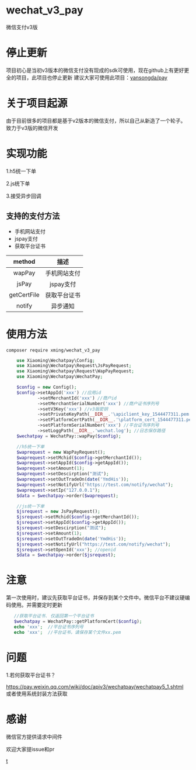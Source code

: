 # wechat_v3_pay
微信支付v3版

# 停止更新
项目初心是当初v3版本的微信支付没有现成的sdk可使用，现在github上有更好更全的项目，此项目也停止更新
建议大家可使用此项目：[yansongda/pay](https://github.com/yansongda/pay)

# 关于项目起源
由于目前很多的项目都是基于v2版本的微信支付，所以自己从新造了一个轮子。 致力于v3版的微信开发

# 实现功能

1.h5统一下单

2.js统下单

3.接受异步回调

## 支持的支付方法
- 手机网站支付
- jspay支付
- 获取平台证书

|  method   |   描述       |
| :-------: | :-------:   |
|  wapPay  | 手机网站支付 |
|  jsPay   | jspay支付   |
|  getCertFile | 获取平台证书 |
|  notify | 异步通知 |

# 使用方法

    composer require xming/wechat_v3_pay

```php
    use Xiaoming\Wechatpay\Config;
    use Xiaoming\Wechatpay\Request\JsPayRequest;
    use Xiaoming\Wechatpay\Request\WapPayRequest;
    use Xiaoming\Wechatpay\WechatPay;

    $config = new Config();
    $config->setAppId('xxx') //应用id
            ->setMerchantId('xxx') //商户id
            ->setMerchantSerialNumber('xxx') //商户证书序列号
            ->setV3Key('xxx') //v3版密钥
            ->setPrivateKeyPath(__DIR__.'\apiclient_key_1544477311.pem') //私钥证书文件路径
            ->setPlatformCertPath(__DIR__.'\platform_cert_1544477311.pem') //平台证书文件路径
            ->setPlatformSerialNumber('xxx') //平台证书序列号
            ->setLoggPath(__DIR__.'wechat.log'); //日志保存路径
    $wechatpay = WechatPay::wapPay($config);

    //h5统一下单
    $waprequest = new WapPayRequest();
    $waprequest->setMchid($config->getMerchantId());
    $waprequest->setAppId($config->getAppId());
    $waprequest->setAmount(1);
    $waprequest->setDescirption("测试");
    $waprequest->setOutTradeOn(date('YmdHis'));
    $waprequest->setNotifyUrl("https://test.com/notify/wechat");
    $waprequest->setIp("127.0.0.1");
    $data = $wechatpay->order($waprequest);

    //js统一下单
    $jsrequest = new JsPayRequest();
    $jsrequest->setMchid($config->getMerchantId());
    $jsrequest->setAppId($config->getAppId());
    $jsrequest->setDescirption("测试");
    $jsrequest->setAmount(1);
    $jsrequest->setOutTradeOn(date('YmdHis'));
    $jsrequest->setNotifyUrl("https://test.com/notify/wechat");
    $jsrequest->setOpenId('xxx'); //openid
    $data = $wechatpay->order($jsrequest);

```
# 注意
第一次使用时，建议先获取平台证书，并保存到某个文件中。微信平台不建议硬编码使用。并需要定时更新

``` php
   //获取平台证书. 仅返回第一个平台证书
   $wechatpay = WechatPay::getPlatformCert($config);
   echo 'xxx';  //平台证书序列号
   echo 'xxx';  //平台证书，请保存某个文件xx.pem
```

# 问题
1.若何获取平台证书？

https://pay.weixin.qq.com/wiki/doc/apiv3/wechatpay/wechatpay5_1.shtml
或者使用系统封装方法获取


# 感谢

微信官方提供请求中间件

欢迎大家提issue和pr

[t](https://github.com/waming)